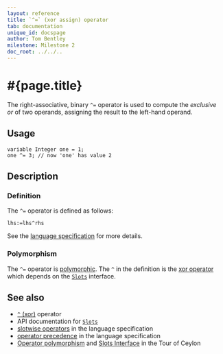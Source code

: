 ```yaml
---
layout: reference
title: `^=` (xor assign) operator
tab: documentation
unique_id: docspage
author: Tom Bentley
milestone: Milestone 2
doc_root: ../../..
---
```


# #{page.title}

The right-associative, binary `^=` operator is used to compute the 
*exclusive or* of two operands, assigning the result to the left-hand 
operand.

## Usage 

    variable Integer one = 1;
    one ^= 3; // now 'one' has value 2

## Description

### Definition

The `^=` operator is defined as follows:

    lhs:=lhs^rhs

See the [language specification](#{page.doc_root}/#{site.urls.spec_relative}#slotwise) for 
more details.

### Polymorphism

The `^=` operator is [polymorphic](#{page.doc_root}/reference/operator/operator-polymorphism). 
The `^` in the definition is the [xor operator](../xor) which depends on the 
[`Slots`](#{page.doc_root}/api/ceylon/language/interface_Slots.html) interface.

## See also

* [`^` (xor)](../xor) operator
* API documentation for [`Slots`](#{page.doc_root}/api/ceylon/language/interface_Slots.html)
* [slotwise operators](#{page.doc_root}/#{site.urls.spec_relative}#slotwise) in the 
  language specification
* [operator precedence](#{page.doc_root}/#{site.urls.spec_relative}#operatorprecedence) in the 
  language specification
* [Operator polymorphism](#{page.doc_root}/tour/language-module/#operator_polymorphism) 
  and 
  [Slots Interface](#{page.doc_root}/tour/language-module/#the_slots_interface) 
  in the Tour of Ceylon

